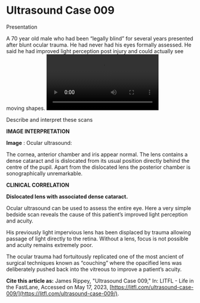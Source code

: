 # Ultrasound Case 009
Presentation


A 70 year old male who had been “legally blind” for several years presented after blunt ocular trauma. He had never had his eyes formally assessed. He said he had improved light perception post injury and could actually see moving shapes.
![](https://litfl.com/wp-content/uploads/2018/11/LITFL-Top-100-Ultrasound-009.mp4)


Describe and interpret these scans

**IMAGE INTERPRETATION** 



**Image** : Ocular ultrasound: 


The cornea, anterior chamber and iris appear normal. The lens contains a dense cataract and is dislocated from its usual position directly behind the centre of the pupil. Apart from the dislocated lens the posterior chamber is sonographically unremarkable.


**CLINICAL CORRELATION** 



**Dislocated lens with associated dense cataract.** 


Ocular ultrasound can be used to assess the entire eye. Here a very simple bedside scan reveals the cause of this patient’s improved light perception and acuity. 


His previously light impervious lens has been displaced by trauma allowing passage of light directly to the retina. Without a lens, focus is not possible and acuity remains extremely poor. 


The ocular trauma had fortuitously replicated one of the most ancient of surgical techniques known as “couching” where the opacified lens was deliberately pushed back into the vitreous to improve a patient’s acuity.

**Cite this article as:**  James Rippey, "Ultrasound Case 009," In: LITFL - Life in the FastLane, Accessed on May 17, 2023, [https://litfl.com/ultrasound-case-009/](https://litfl.com/ultrasound-case-009/).


